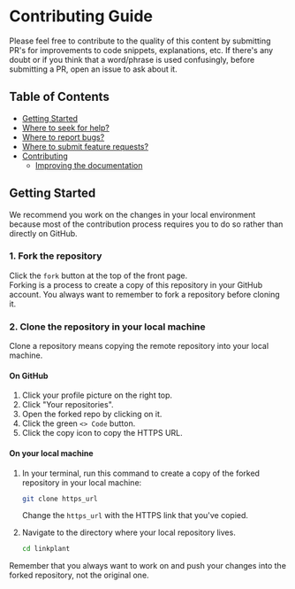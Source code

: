 # Contributing Guide

Please feel free to contribute to the quality of this content by submitting PR's for improvements to code snippets, explanations, etc. If there's any doubt or if you think that a word/phrase is used confusingly, before submitting a PR, open an issue to ask about it.

## Table of Contents

- [Getting Started](#getting-started)
- [Where to seek for help?](#where-to-seek-for-help)
- [Where to report bugs?](#where-to-report-bugs)
- [Where to submit feature requests?](#where-to-submit-feature-requests)
- [Contributing](#contributing)
  - [Improving the documentation](#improving-the-documentation)

## Getting Started
We recommend you work on the changes in your local environment because most of the contribution process requires you to do so rather than directly on GitHub.

### 1. Fork the repository

Click the `fork` button at the top of the front page. <br>
Forking is a process to create a copy of this repository in your GitHub account. You always want to remember to fork a repository before cloning it.

### 2. Clone the repository in your local machine

Clone a repository means copying the remote repository into your local machine.

#### On GitHub

1. Click your profile picture on the right top.
2. Click "Your repositories".
3. Open the forked repo by clicking on it.
4. Click the green `<> Code` button.
5. Click the copy icon to copy the HTTPS URL.

#### On your local machine

1. In your terminal, run this command to create a copy of the forked repository in your local machine:

   ```bash
   git clone https_url
   ```

   Change the `https_url` with the HTTPS link that you've copied.

2. Navigate to the directory where your local repository lives.

   ```bash
   cd linkplant
   ```

Remember that you always want to work on and push your changes into the forked repository, not the original one.
